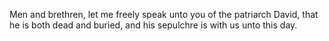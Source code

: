 Men and brethren, let me freely speak unto you of the patriarch David, that he is both dead and buried, and his sepulchre is with us unto this day.
